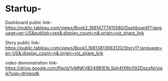 # Startup-


Dashboard public link-https://public.tableau.com/views/Book2_16814777415580/Dashboard1?:language=en-US&publish=yes&:display_count=n&:origin=viz_share_link

Story public link-https://public.tableau.com/views/Book1_16813813663120/Story1?:language=en-US&:display_count=n&:origin=viz_share_link

video demonstration link-https://drive.google.com/file/d/1vMNKVB249B1E9LSph4fX6tr592DqzxNj/view?usp=drivesdk

